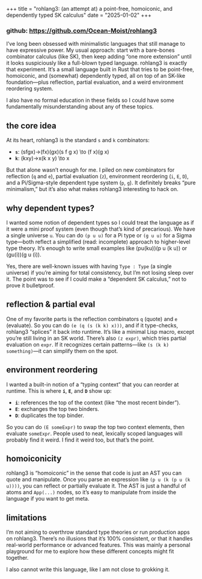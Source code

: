 +++
title = "rohlang3: (an attempt at) a point-free, homoiconic, and dependently typed SK calculus" 
date = "2025-01-02" 
+++

### github: https://github.com/Ocean-Moist/rohlang3

I’ve long been obsessed with minimalistic languages that still manage to have expressive power. My usual approach: start with a bare-bones combinator calculus (like SK), then keep adding “one more extension” until it looks suspiciously like a full-blown typed language. rohlang3 is exactly that experiment. It’s a small language built in Rust that tries to be point-free, homoiconic, and (somewhat) dependently typed, all on top of an SK-like foundation—plus reflection, partial evaluation, and a weird environment reordering system.

I also have no formal education in these fields so I could have some fundamentally misunderstanding about any of these topics. 

## the core idea

At its heart, rohlang3 is the standard `s` and `k` combinators:

-   **`s`**: (sfgx)→(fx)(gx)(s f g x) \to (f x)(g x)
-   **`k`**: (kxy)→x(k x y) \to x

But that alone wasn’t enough for me. I piled on new combinators for reflection (`q` and `e`), partial evaluation (`z`), environment reordering (`i`, `E`, `D`), and a Pi/Sigma-style dependent type system (`p`, `g`). It definitely breaks “pure minimalism,” but it’s also what makes rohlang3 interesting to hack on.

## why dependent types?

I wanted some notion of dependent types so I could treat the language as if it were a mini proof system (even though that’s kind of precarious). We have a single universe `u`. You can do `(p u u)` for a Pi type or `(g u u)` for a Sigma type—both reflect a simplified (read: incomplete) approach to higher-level type theory. It’s enough to write small examples like (pu(ku))(p u (k u)) or (gu(i))(g u (i)).

Yes, there are well-known issues with having `Type : Type` (a single universe) if you’re aiming for total consistency, but I’m not losing sleep over it. The point was to see if I could make a “dependent SK calculus,” not to prove it bulletproof.

## reflection & partial eval

One of my favorite parts is the reflection combinators `q` (quote) and `e` (evaluate). So you can do `(e (q (s (k k) x)))`, and if it type-checks, rohlang3 “splices” it back into runtime. It’s like a minimal Lisp macro, except you’re still living in an SK world. There’s also `(z expr)`, which tries partial evaluation on `expr`. If it recognizes certain patterns—like `(s (k k) something)`—it can simplify them on the spot.

## environment reordering

I wanted a built-in notion of a “typing context” that you can reorder at runtime. This is where **`i`**, **`E`**, and **`D`** show up:

-   **`i`**: references the top of the context (like “the most recent binder”).
-   **`E`**: exchanges the top two binders.
-   **`D`**: duplicates the top binder.

So you can do `(E someExpr)` to swap the top two context elements, then evaluate `someExpr`. People used to neat, lexically scoped languages will probably find it weird. I find it weird too, but that’s the point.

## homoiconicity

rohlang3 is “homoiconic” in the sense that code is just an AST you can quote and manipulate. Once you parse an expression like `(p u (k (p u (k u))))`, you can reflect or partially evaluate it. The AST is just a handful of atoms and `App(...)` nodes, so it’s easy to manipulate from inside the language if you want to get meta.

## limitations

I’m not aiming to overthrow standard type theories or run production apps on rohlang3. There’s no illusions that it’s 100% consistent, or that it handles real-world performance or advanced features. This was mainly a personal playground for me to explore how these different concepts might fit together.

I also cannot write this language, like I am not close to grokking it. 
